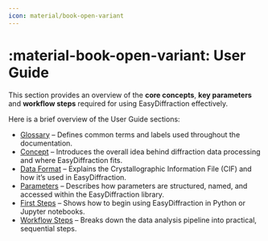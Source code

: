 ```yaml
---
icon: material/book-open-variant
---
```


# :material-book-open-variant: User Guide

This section provides an overview of the **core concepts**, **key parameters**
and **workflow steps** required for using EasyDiffraction effectively.

Here is a brief overview of the User Guide sections:

- [Glossary](glossary.md) – Defines common terms and labels used throughout the documentation.
- [Concept](concept.md) – Introduces the overall idea behind diffraction data processing and where EasyDiffraction fits.
- [Data Format](data-format.md) – Explains the Crystallographic Information File (CIF) and how it’s used in EasyDiffraction.
- [Parameters](parameters.md) – Describes how parameters are structured, named, and accessed within the EasyDiffraction library.
- [First Steps](first-steps.md) – Shows how to begin using EasyDiffraction in Python or Jupyter notebooks.
- [Workflow Steps](workflow-steps/index.md) – Breaks down the data analysis pipeline into practical, sequential steps.
